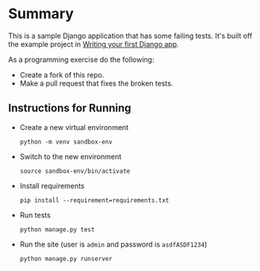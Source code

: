 # Summary 
This is a sample Django application that has some failing tests.  It's built off the example project in
[Writing your first Django app](https://docs.djangoproject.com/en/dev/intro/tutorial01/).

As a programming exercise do the following:
* Create a fork of this repo.
* Make a pull request that fixes the broken tests.

## Instructions for Running
* Create a new virtual environment

      python -m venv sandbox-env
* Switch to the new environment
  
      source sandbox-env/bin/activate 
* Install requirements

      pip install --requirement=requirements.txt
* Run tests

      python manage.py test
* Run the site (user is `admin` and password is `asdfASDF1234`)

      python manage.py runserver 
